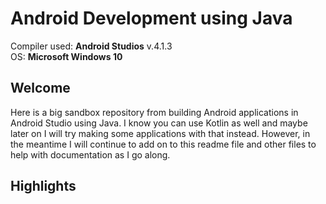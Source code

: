 # Android Development using Java

Compiler used: **Android Studios** v.4.1.3 <br />
OS: **Microsoft Windows 10**

## Welcome 

Here is a big sandbox repository from building Android applications in Android Studio using Java. I know you can use Kotlin as well and maybe later on I will try making some applications with that instead. However, in the meantime I will continue to add on to this readme file and other files to help with documentation as I go along. 

## Highlights
